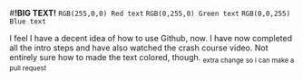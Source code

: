 #**!BIG TEXT!**
`RGB(255,0,0) Red text`
`RGB(0,255,0) Green text`
`RGB(0,0,255) Blue text`

I feel I have a decent idea of how to use Github, now.
I have now completed all the intro steps and have also watched the crash course video.
Not entirely sure how to made the text colored, though.
<sub>extra change so i can make a pull request</sub>
